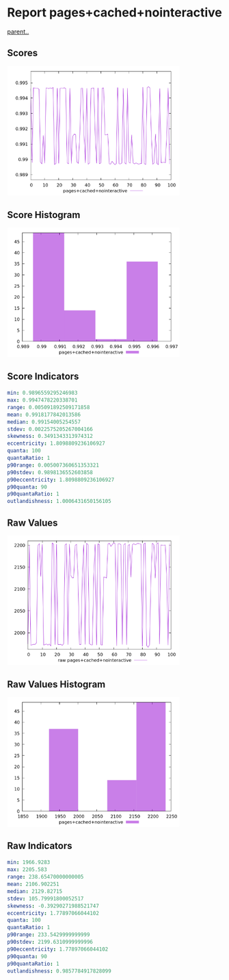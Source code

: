 # Report pages+cached+nointeractive

[parent..](./..)  


## Scores

![score](./score.png)  

## Score Histogram

![hist](./hist.png)  

## Score Indicators

```yaml
min: 0.9896559295246983
max: 0.9947478220338701
range: 0.005091892509171858
mean: 0.9918177842013586
median: 0.99154005254557
stdev: 0.0022575205267004166
skewness: 0.3491343313974312
eccentricity: 1.8098809236106927
quanta: 100
quantaRatio: 1
p90range: 0.005007360651353321
p90stdev: 0.9898136552603858
p90eccentricity: 1.8098809236106927
p90quanta: 90
p90quantaRatio: 1
outlandishness: 1.0006431650156105

```

## Raw Values

![raw](./raw.png)  

## Raw Values Histogram

![raw hist](./raw_hist.png)  

## Raw Indicators

```yaml
min: 1966.9283
max: 2205.583
range: 238.65470000000005
mean: 2106.902251
median: 2129.82715
stdev: 105.79991800052517
skewness: -0.39290271988521747
eccentricity: 1.77897066044102
quanta: 100
quantaRatio: 1
p90range: 233.5429999999999
p90stdev: 2199.6310999999996
p90eccentricity: 1.77897066044102
p90quanta: 90
p90quantaRatio: 1
outlandishness: 0.9857784917828099

```

<style>
  img {
    max-width: 80%;
  }
</style>
      
